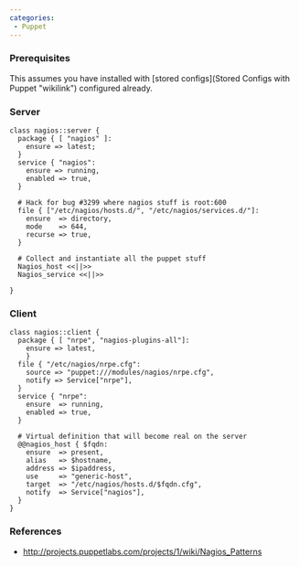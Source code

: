 ```yaml
---
categories:
 - Puppet
---
```

### Prerequisites

This assumes you have <Puppet> installed with [stored
configs](Stored Configs with Puppet "wikilink") configured already.

### Server

```puppet
class nagios::server {
  package { [ "nagios" ]:
    ensure => latest;
  }
  service { "nagios":
    ensure => running,
    enabled => true,
  }
  
  # Hack for bug #3299 where nagios stuff is root:600
  file { ["/etc/nagios/hosts.d/", "/etc/nagios/services.d/"]:
    ensure  => directory,
    mode    => 644,
    recurse => true,
  }
  
  # Collect and instantiate all the puppet stuff
  Nagios_host <<||>>
  Nagios_service <<||>>
  
}
```

### Client

```puppet
class nagios::client {
  package { [ "nrpe", "nagios-plugins-all"]:
    ensure => latest,
    }
  file { "/etc/nagios/nrpe.cfg":
    source => "puppet:///modules/nagios/nrpe.cfg",
    notify => Service["nrpe"],
  }
  service { "nrpe":
    ensure  => running,
    enabled => true,
  }
 
  # Virtual definition that will become real on the server
  @@nagios_host { $fqdn:
    ensure  => present,
    alias   => $hostname,
    address => $ipaddress,
    use     => "generic-host",
    target  => "/etc/nagios/hosts.d/$fqdn.cfg",
    notify  => Service["nagios"],
  }
}
```

### References

-   <http://projects.puppetlabs.com/projects/1/wiki/Nagios_Patterns>

